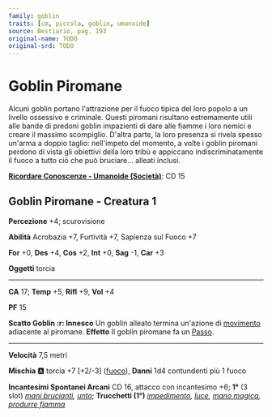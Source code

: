 ```yaml
---
family: goblin
traits: [cm, piccola, goblin, umanoide]
source: Bestiario, pag. 193
original-name: TODO
original-srd: TODO
---
```


# Goblin Piromane

Alcuni goblin portano l'attrazione per il fuoco tipica del loro popolo a un livello ossessivo e criminale. Questi piromani risultano estremamente utili alle bande di predoni goblin impazienti di dare alle fiamme i loro nemici e creare il massimo scompiglio. D'altra parte, la loro presenza si rivela spesso un'arma a doppio taglio: nell'impeto del momento, a volte i goblin piromani perdono di vista gli obiettivi della loro tribù e appiccano indiscriminatamente il fuoco a tutto ciò che può bruciare... alleati inclusi.

**[Ricordare Conoscenze - Umanoide (Società)](/azioni/ricordare-conoscenze)**: CD 15

## Goblin Piromane - Creatura 1

**Percezione** +4; scurovisione

**Abilità** Acrobazia +7, Furtività +7, Sapienza sul Fuoco +7

**For** +0, **Des** +4, **Cos** +2, **Int** +0, **Sag** -1, **Car** +3

**Oggetti** torcia

***

**CA** 17; **Temp** +5, **Rifl** +9, **Vol** +4

**PF** 15

**Scatto Goblin :r: Innesco** Un goblin alleato termina un'azione di [movimento](/tratti/movimento) adiacente al piromane. **Effetto** Il goblin piromane fa un [Passo](/azioni/passo).

***

**Velocità** 7,5 metri

**Mischia** :a: torcia +7 \[+2/-3] ([fuoco](/tratti/fuoco)), **Danni** 1d4 contundenti più 1 fuoco

**Incantesimi Spontanei Arcani** CD 16, attacco con incantesimo +6; **1°** (3 slot) *[mani brucianti](/incantesimi/mani-brucianti), [unto](/incantesimi/unto)*; **Trucchetti (1°)** *[impedimento](/incantesimi/impedimento), [luce](/incantesimi/luce), [mano magica](/incantesimi/mano-magica), [produrre fiamma](/incantesimi/produrre-fiamma)*

